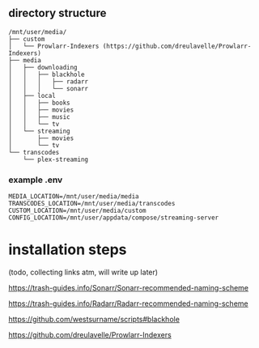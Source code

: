 ## directory structure

```
/mnt/user/media/
├── custom
│   └── Prowlarr-Indexers (https://github.com/dreulavelle/Prowlarr-Indexers)
├── media
│   ├── downloading
│   │   ├── blackhole
│   │   │   ├── radarr
│   │   │   └── sonarr
│   ├── local
│   │   ├── books
│   │   ├── movies
│   │   ├── music
│   │   └── tv
│   └── streaming
│       ├── movies
│       └── tv
└── transcodes
    └── plex-streaming
```

### example .env

```.env
MEDIA_LOCATION=/mnt/user/media/media
TRANSCODES_LOCATION=/mnt/user/media/transcodes
CUSTOM_LOCATION=/mnt/user/media/custom
CONFIG_LOCATION=/mnt/user/appdata/compose/streaming-server
```

# installation steps

(todo, collecting links atm, will write up later)

https://trash-guides.info/Sonarr/Sonarr-recommended-naming-scheme

https://trash-guides.info/Radarr/Radarr-recommended-naming-scheme

https://github.com/westsurname/scripts#blackhole

https://github.com/dreulavelle/Prowlarr-Indexers
